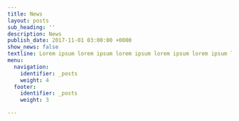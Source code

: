 ```yaml
---
title: News
layout: posts
sub_heading: ''
description: News
publish_date: 2017-11-01 03:00:00 +0000
show_news: false
textline: Lorem ipsum lorem ipsum lorem ipsum lorem ipsum lorem ipsum lorem ipsum
menu:
  navigation:
    identifier: _posts
    weight: 4
  footer:
    identifier: _posts
    weight: 3

---
```

